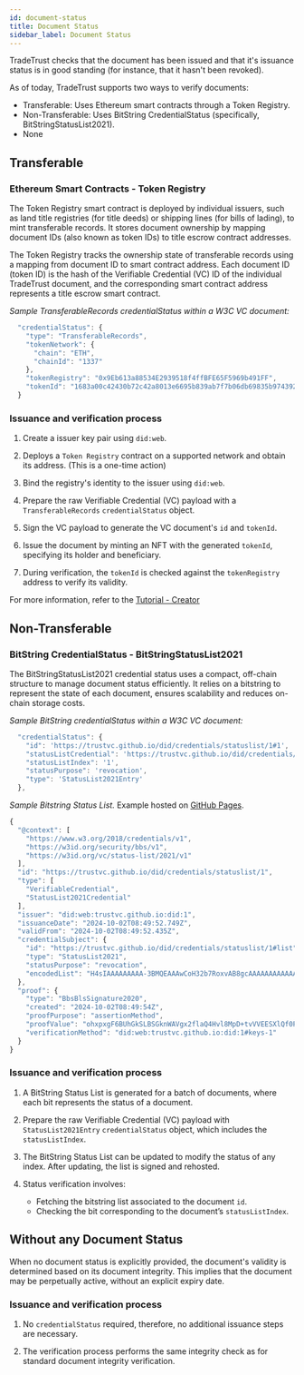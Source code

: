 ```yaml
---
id: document-status
title: Document Status
sidebar_label: Document Status
---
```


TradeTrust checks that the document has been issued and that it's issuance status is in good standing (for instance, that it hasn't been revoked).

As of today, TradeTrust supports two ways to verify documents:

- Transferable: Uses Ethereum smart contracts through a Token Registry.
- Non-Transferable: Uses BitString CredentialStatus (specifically, BitStringStatusList2021).
- None

## Transferable

### Ethereum Smart Contracts - Token Registry

The Token Registry smart contract is deployed by individual issuers, such as land title registries (for title deeds) or shipping lines (for bills of lading), to mint transferable records. It stores document ownership by mapping document IDs (also known as token IDs) to title escrow contract addresses.

The Token Registry tracks the ownership state of transferable records using a mapping from document ID to smart contract address. Each document ID (token ID) is the hash of the Verifiable Credential (VC) ID of the individual TradeTrust document, and the corresponding smart contract address represents a title escrow smart contract.

_Sample TransferableRecords credentialStatus within a W3C VC document:_
```js
  "credentialStatus": {
    "type": "TransferableRecords",
    "tokenNetwork": {
      "chain": "ETH",
      "chainId": "1337"
    },
    "tokenRegistry": "0x9Eb613a88534E2939518f4ffBFE65F5969b491FF",
    "tokenId": "1683a00c42430b72c42a8013e6695b839ab7f7b06db69835b974392613826bd2"
  }
```

### Issuance and verification process

1. Create a issuer key pair using `did:web`.

2. Deploys a `Token Registry` contract on a supported network and obtain its address. (This is a one-time action)

3. Bind the registry's identity to the issuer using `did:web`.

4. Prepare the raw Verifiable Credential (VC) payload with a `TransferableRecords` `credentialStatus` object.

5. Sign the VC payload to generate the VC document's `id` and `tokenId`.

6. Issue the document by minting an NFT with the generated `tokenId`, specifying its holder and beneficiary.

7. During verification, the `tokenId` is checked against the `tokenRegistry` address to verify its validity.

For more information, refer to the [Tutorial - Creator]()

## Non-Transferable

### BitString CredentialStatus - BitStringStatusList2021

The BitStringStatusList2021 credential status uses a compact, off-chain structure to manage document status efficiently. It relies on a bitstring to represent the state of each document, ensures scalability and reduces on-chain storage costs.

_Sample BitString credentialStatus within a W3C VC document:_

```js
  "credentialStatus": {
    "id": 'https://trustvc.github.io/did/credentials/statuslist/1#1',
    "statusListCredential": 'https://trustvc.github.io/did/credentials/statuslist/1',
    "statusListIndex": '1',
    "statusPurpose": 'revocation',
    "type": 'StatusList2021Entry'
  },
```

_Sample Bitstring Status List._ Example hosted on [GitHub Pages](https://github.com/TrustVC/did/blob/main/credentials/statuslist/1).

```js
{
  "@context": [
    "https://www.w3.org/2018/credentials/v1",
    "https://w3id.org/security/bbs/v1",
    "https://w3id.org/vc/status-list/2021/v1"
  ],
  "id": "https://trustvc.github.io/did/credentials/statuslist/1",
  "type": [
    "VerifiableCredential",
    "StatusList2021Credential"
  ],
  "issuer": "did:web:trustvc.github.io:did:1",
  "issuanceDate": "2024-10-02T08:49:52.749Z",
  "validFrom": "2024-10-02T08:49:52.435Z",
  "credentialSubject": {
    "id": "https://trustvc.github.io/did/credentials/statuslist/1#list",
    "type": "StatusList2021",
    "statusPurpose": "revocation",
    "encodedList": "H4sIAAAAAAAAA-3BMQEAAAwCoH32b7RoxvAB8gcAAAAAAAAAAAAAAAAAAACMFVeOQ9sAQAAA"
  },
  "proof": {
    "type": "BbsBlsSignature2020",
    "created": "2024-10-02T08:49:54Z",
    "proofPurpose": "assertionMethod",
    "proofValue": "ohxpxgF6BUhGkSLBSGknWAVgx2flaQ4Hvl8MpD+tvVVEESXlQf0PbefZgg0Kj4+AUQS9wzJ/DjfbmkEkqiQU4RSKC82uPmoL5K7QWQRL4G8tymiY5ITLuRtYeACoiZz/dhF1wxxyJArGEI8ZWGCGNw==",
    "verificationMethod": "did:web:trustvc.github.io:did:1#keys-1"
  }
}
```

### Issuance and verification process

1. A BitString Status List is generated for a batch of documents, where each bit represents the status of a document.

2. Prepare the raw Verifiable Credential (VC) payload with `StatusList2021Entry` `credentialStatus` object, which includes the `statusListIndex`.

3. The BitString Status List can be updated to modify the status of any index. After updating, the list is signed and rehosted.

4. Status verification involves:
   - Fetching the bitstring list associated to the document `id`.
   - Checking the bit corresponding to the document’s `statusListIndex`.

## Without any Document Status

When no document status is explicitly provided, the document's validity is determined based on its document integrity. This implies that the document may be perpetually active, without an explicit expiry date.

### Issuance and verification process

1. No `credentialStatus` required, therefore, no additional issuance steps are necessary.

2. The verification process performs the same integrity check as for standard document integrity verification.

